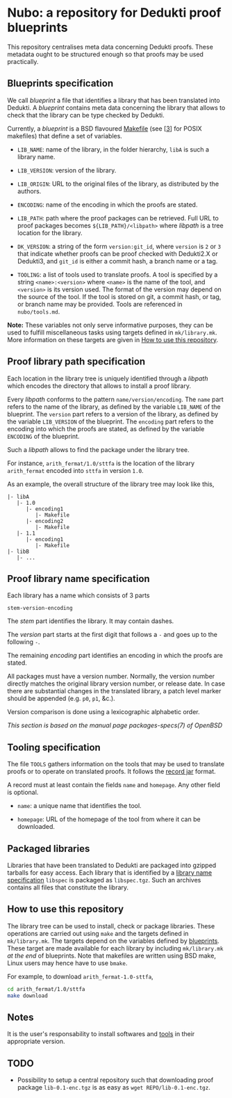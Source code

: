 Nubo: a repository for Dedukti proof blueprints
===============================================

This repository centralises meta data concerning Dedukti proofs. These metadata
ought to be structured enough so that proofs may be used practically.

Blueprints specification
------------------------

We call *blueprint* a file that identifies a library that has been translated
into Dedukti. A *blueprint* contains meta data concerning the library that
allows to check that the library can be type checked by Dedukti.

Currently, a *blueprint* is a BSD flavoured [Makefile][2] (see [[3]] for POSIX
makefiles) that define a set of variables.

- `LIB_NAME`: name of the library, in the folder hierarchy, `libA` is such a
  library name.

- `LIB_VERSION`: version of the library.

- `LIB_ORIGIN`: URL to the original files of the library, as distributed by the
  authors.

- `ENCODING`: name of the encoding in which the proofs are stated.

- `LIB_PATH`: path where the proof packages can be retrieved. Full URL to proof
  packages becomes `${LIB_PATH}/<libpath>` where _libpath_ is a tree location
  for the library.

- `DK_VERSION`: a string of the form `version:git_id`, where `version` is `2`
  or `3` that indicate whether proofs can be proof checked with Dedukti2.X or
  Dedukti3, and `git_id` is either a commit hash, a branch name or a tag.

- `TOOLING`: a list of tools used to translate proofs. A tool is specified by
  a string `<name>:<version>` where `<name>` is the name of the tool, and
  `<version>` is its version used. The format of the version may depend on the
  source of the tool. If the tool is stored on git, a commit hash, or tag, or
  branch name may be provided. Tools are referenced in `nubo/tools.md`.
  
**Note:**
These variables not only serve informative purposes, they can be used to fulfill
miscellaneous tasks using targets defined in `mk/library.mk`. More information
on these targets are given in
[How to use this repository](#how-to-use-this-repository).
  
Proof library path specification
--------------------------------

Each location in the library tree is uniquely identified through a *libpath*
which encodes the directory that allows to install a proof library.

Every *libpath* conforms to the pattern `name/version/encoding`. The `name` part
refers to the name of the library, as defined by the variable `LIB_NAME` of the
blueprint. The `version` part refers to a version of the library, as defined by
the variable `LIB_VERSION` of the blueprint. The `encoding` part refers to the
encoding into which the proofs are stated, as defined by the variable `ENCODING`
of the blueprint.

Such a *libpath* allows to find the package under the library tree.

For instance, `arith_fermat/1.0/sttfa` is the location of the library
`arith_fermat` encoded into `sttfa` in version `1.0`.

As an example, the overall structure of the library tree may look like this,
```
|- libA
   |- 1.0
      |- encoding1
         |- Makefile
      |- encoding2
         |- Makefile
   |- 1.1
      |- encoding1
         |- Makefile
|- libB
   |- ...
```

Proof library name specification
--------------------------------

Each library has a name which consists of 3 parts

```
stem-version-encoding
```

The _stem_ part identifies the library. It may contain dashes.

The _version_ part starts at the first digit that follows a `-` and goes up to
the following `-`.

The remaining _encoding_ part identifies an encoding in which the proofs are
stated.

All packages must have a version number. Normally, the version number directly
matches the original library version number, or release date. In case there are
substantial changes in the translated library, a patch level marker should be
appended (e.g. `p0`, `p1`, &c.).

Version comparison is done using a lexicographic alphabetic order.

_This section is based on the manual page packages-specs(7) of OpenBSD_

Tooling specification
---------------------

The file `TOOLS` gathers information on the tools that may be used to translate
proofs or to operate on translated proofs. It follows the [record jar][1] 
format.

A record must at least contain the fields `name` and `homepage`. Any other field
is optional.

- `name`: a unique name that identifies the tool.

- `homepage`: URL of the homepage of the tool from where it can be downloaded.

Packaged libraries
------------------

Libraries that have been translated to Dedukti are packaged into gzipped
tarballs for easy access. Each library that is identified by a
[library name specification](#proof-library-name-specification) `libspec` is
packaged as `libspec.tgz`. Such an archives contains all files that constitute
the library.

How to use this repository
--------------------------

The library tree can be used to install, check or package libraries. These
operations are carried out using `make` and the targets defined in
`mk/library.mk`. The targets depend on the variables defined by
[blueprints](#bluprints-specification). These target are made available for
each library by including `mk/library.mk` _at the end_ of blueprints. Note
that makefiles are written using BSD make, Linux users may hence have to use
`bmake`.

For example, to download `arith_fermat-1.0-sttfa`,

``` sh
cd arith_fermat/1.0/sttfa
make download
```

Notes
-----

It is the user's responsability to install softwares and
[tools](#tooling-specification) in their appropriate version.

TODO
----

- Possibility to setup a central repository such that downloading proof package
  `lib-0.1-enc.tgz` is as easy as `wget REPO/lib-0.1-enc.tgz`.

[1]: https://tools.ietf.org/html/draft-phillips-record-jar-01
[2]: https://man.openbsd.org/make.1
[3]: https://pubs.opengroup.org/onlinepubs/009695299/utilities/make.html

